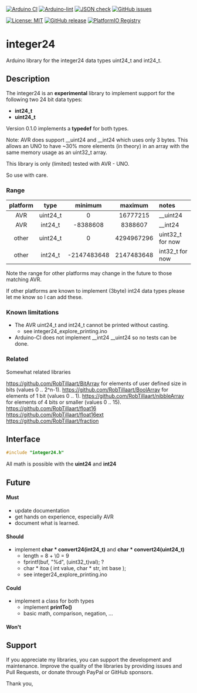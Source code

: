 
[![Arduino CI](https://github.com/RobTillaart/integer24/workflows/Arduino%20CI/badge.svg)](https://github.com/marketplace/actions/arduino_ci)
[![Arduino-lint](https://github.com/RobTillaart/integer24/actions/workflows/arduino-lint.yml/badge.svg)](https://github.com/RobTillaart/integer24/actions/workflows/arduino-lint.yml)
[![JSON check](https://github.com/RobTillaart/integer24/actions/workflows/jsoncheck.yml/badge.svg)](https://github.com/RobTillaart/integer24/actions/workflows/jsoncheck.yml)
[![GitHub issues](https://img.shields.io/github/issues/RobTillaart/integer24.svg)](https://github.com/RobTillaart/integer24/issues)

[![License: MIT](https://img.shields.io/badge/license-MIT-green.svg)](https://github.com/RobTillaart/integer24/blob/master/LICENSE)
[![GitHub release](https://img.shields.io/github/release/RobTillaart/integer24.svg?maxAge=3600)](https://github.com/RobTillaart/integer24/releases)
[![PlatformIO Registry](https://badges.registry.platformio.org/packages/robtillaart/library/integer24.svg)](https://registry.platformio.org/libraries/robtillaart/integer24)


# integer24

Arduino library for the integer24 data types uint24_t and int24_t.


## Description

The integer24 is an **experimental** library to implement support
for the following two 24 bit data types:
- **int24_t**
- **uint24_t**

Version 0.1.0 implements a **typedef** for both types.

Note: AVR does support __uint24 and __int24 which uses only 3 bytes.
This allows an UNO to have ~30% more elements (in theory) in an array
with the same memory usage as an uint32_t array.

This library is only (limited) tested with AVR - UNO.

So use with care.


### Range

|  platform  |  type      |  minimum    |  maximum   |  notes     |
|:----------:|:----------:|:-----------:|:----------:|:-----------|
|  AVR       |  uint24_t  |  0          |   16777215 |  __uint24  |
|  AVR       |  int24_t   | -8388608    |    8388607 |  __int24   |
|  other     |  uint24_t  |  0          | 4294967296 | uint32_t for now |
|  other     |  int24_t   | -2147483648 | 2147483648 | int32_t for now  |

Note the range for other platforms may change in the future to
those matching AVR.

If other platforms are known to implement (3byte) int24 data types
please let me know so I can add these.


### Known limitations

- The AVR uint24_t and int24_t cannot be printed without casting.
  - see integer24_explore_printing.ino
- Arduino-CI does not implement __int24 __uint24 so no tests can be done.


### Related

Somewhat related libraries

https://github.com/RobTillaart/BitArray for elements of user defined size in bits (values 0 .. 2^n-1).
https://github.com/RobTillaart/BoolArray for elements of 1 bit (values 0 .. 1).
https://github.com/RobTillaart/nibbleArray for elements of 4 bits or smaller (values 0 .. 15).
https://github.com/RobTillaart/float16
https://github.com/RobTillaart/float16ext
https://github.com/RobTillaart/fraction


## Interface

```cpp
#include "integer24.h"
```

All math is possible with the **uint24** and **int24**


## Future

#### Must

- update documentation
- get hands on experience, especially AVR
- document what is learned.

#### Should

- implement **char \* convert24(int24_t)** and **char \* convert24(uint24_t)**
  - length = 8 + \0 = 9
  - fprintf(buf, "%d", (uint32_t)val); ?
  - char \*  itoa ( int value, char \* str, int base );
  - see integer24_explore_printing.ino

#### Could

- implement a class for both types
  - implement **printTo()**
  - basic math, comparison, negation, ...

#### Won't 


## Support

If you appreciate my libraries, you can support the development and maintenance.
Improve the quality of the libraries by providing issues and Pull Requests, or
donate through PayPal or GitHub sponsors.

Thank you,

